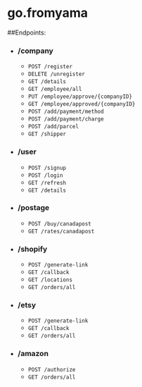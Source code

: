 # go.fromyama

##Endpoints:

- ### /company
 
    - `POST /register`
    - `DELETE /unregister`
    - `GET /details`
    - `GET /employee/all`
    - `PUT /employee/approve/{companyID}`
    - `GET /employee/approved/{companyID}`
    - `POST /add/payment/method`
    - `POST /add/payment/charge`
    - `POST /add/parcel`
    - `GET /shipper`
  
- ### /user
    
  - `POST /signup`
  - `POST /login`
  - `GET /refresh`
  - `GET /details`
  
- ### /postage

  - `POST /buy/canadapost`
  - `GET /rates/canadapost`
  
- ### /shopify

  - `POST /generate-link`
  - `GET /callback`
  - `GET /locations`
  - `GET /orders/all`
  
- ### /etsy
  
  - `POST /generate-link`
  - `GET /callback`
  - `GET /orders/all`
  
- ### /amazon
  
  - `POST /authorize`
  - `GET /orders/all`
  
